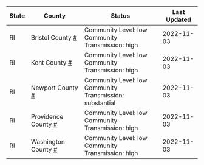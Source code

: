 State | County | Status | Last Updated
--- | --- | --- | --- 
RI | Bristol County <a href="#bristol_county">#</a> | <a name="bristol_county"></a>Community Level: low<br/>Community Transmission: high | 2022-11-03
RI | Kent County <a href="#kent_county">#</a> | <a name="kent_county"></a>Community Level: low<br/>Community Transmission: high | 2022-11-03
RI | Newport County <a href="#newport_county">#</a> | <a name="newport_county"></a>Community Level: low<br/>Community Transmission: substantial | 2022-11-03
RI | Providence County <a href="#providence_county">#</a> | <a name="providence_county"></a>Community Level: low<br/>Community Transmission: high | 2022-11-03
RI | Washington County <a href="#washington_county">#</a> | <a name="washington_county"></a>Community Level: low<br/>Community Transmission: high | 2022-11-03
